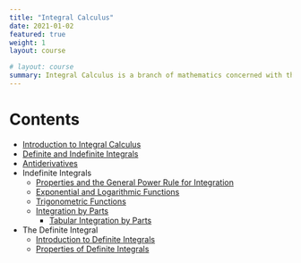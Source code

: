 ```yaml
---
title: "Integral Calculus"
date: 2021-01-02
featured: true
weight: 1
layout: course

# layout: course
summary: Integral Calculus is a branch of mathematics concerned with the theory and applications of integrals and integration. Some of its applications are determining areas under a curve, volumes of solids of revolution, and lengths of curves. The integral corresponds to summing infinitesimal pieces to describe the continuous region.  In other words, integral calculus is concerned with the process or idea of breaking down into parts to compute the whole. The term part is the infinitesimal piece derived from the concept of differentials. As you may have already noticed, Integral Calculus complements the principles of Differential Calculus.
---
```


# Contents


- [Introduction to Integral Calculus](../calculus/IC-0.1-introduction-to-integral-calculus)
- [Definite and Indefinite Integrals](../calculus/IC-1.1-definite-and-indefinite-integrals)
- [Antiderivatives](../calculus/IC-2.1-antiderivatives)
- Indefinite Integrals
  - [Properties and the General Power Rule for Integration](../calculus/IC-3.1-properties-and-the-general-power-rule-for-integration)
  - [Exponential and Logarithmic Functions](../calculus/IC-3.2-exponential-and-logarithmic-functions)
  - [Trigonometric Functions](../calculus/IC-3.3-trigonometric-functions)
  - [Integration by Parts](../calculus/IC-3.4-integration-by-parts)
    - [Tabular Integration by Parts](../calculus/IC-3.5-tabular-integration-by-parts)
- The Definite Integral
  - [Introduction to Definite Integrals](../calculus/IC-4.1-introduction-to-definite-integrals)
  - [Properties of Definite Integrals](../calculus/IC-4.2-properties-of-definite-integrals)